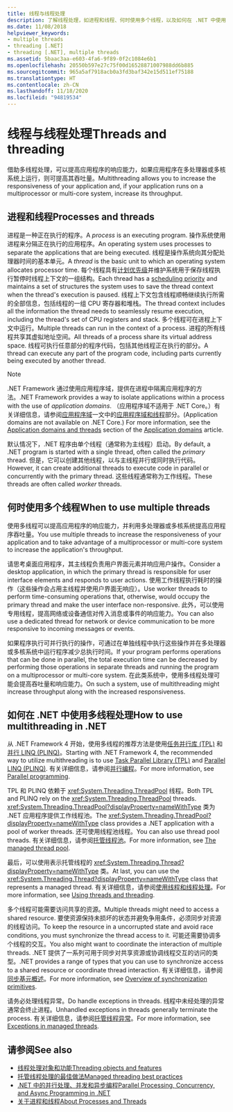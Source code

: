 ```yaml
---
title: 线程与线程处理
description: 了解线程处理，如进程和线程、何时使用多个线程，以及如何在 .NET 中使用多线程处理提高响应能力或吞吐量。
ms.date: 11/08/2018
helpviewer_keywords:
- multiple threads
- threading [.NET]
- threading [.NET], multiple threads
ms.assetid: 5baac3aa-e603-4fa6-9f89-0f2c1084e6b1
ms.openlocfilehash: 20550b597e27c75f00d16528871007988dd6b885
ms.sourcegitcommit: 965a5af7918acb0a3fd3baf342e15d511ef75188
ms.translationtype: HT
ms.contentlocale: zh-CN
ms.lasthandoff: 11/18/2020
ms.locfileid: "94819534"
---
```

# <a name="threads-and-threading"></a><span data-ttu-id="0599a-103">线程与线程处理</span><span class="sxs-lookup"><span data-stu-id="0599a-103">Threads and threading</span></span>

<span data-ttu-id="0599a-104">借助多线程处理，可以提高应用程序的响应能力，如果应用程序在多处理器或多核系统上运行，则可提高其吞吐量。</span><span class="sxs-lookup"><span data-stu-id="0599a-104">Multithreading allows you to increase the responsiveness of your application and, if your application runs on a multiprocessor or multi-core system, increase its throughput.</span></span>

## <a name="processes-and-threads"></a><span data-ttu-id="0599a-105">进程和线程</span><span class="sxs-lookup"><span data-stu-id="0599a-105">Processes and threads</span></span>

<span data-ttu-id="0599a-106">进程是一种正在执行的程序。</span><span class="sxs-lookup"><span data-stu-id="0599a-106">A *process* is an executing program.</span></span> <span data-ttu-id="0599a-107">操作系统使用进程来分隔正在执行的应用程序。</span><span class="sxs-lookup"><span data-stu-id="0599a-107">An operating system uses processes to separate the applications that are being executed.</span></span> <span data-ttu-id="0599a-108">线程是操作系统向其分配处理器时间的基本单元。</span><span class="sxs-lookup"><span data-stu-id="0599a-108">A *thread* is the basic unit to which an operating system allocates processor time.</span></span> <span data-ttu-id="0599a-109">每个线程具有[计划优先级](scheduling-threads.md)并维护系统用于保存线程执行暂停时线程上下文的一组结构。</span><span class="sxs-lookup"><span data-stu-id="0599a-109">Each thread has a [scheduling priority](scheduling-threads.md) and maintains a set of structures the system uses to save the thread context when the thread's execution is paused.</span></span> <span data-ttu-id="0599a-110">线程上下文包含线程顺畅继续执行所需的全部信息，包括线程的一组 CPU 寄存器和堆栈。</span><span class="sxs-lookup"><span data-stu-id="0599a-110">The thread context includes all the information the thread needs to seamlessly resume execution, including the thread's set of CPU registers and stack.</span></span> <span data-ttu-id="0599a-111">多个线程可在进程上下文中运行。</span><span class="sxs-lookup"><span data-stu-id="0599a-111">Multiple threads can run in the context of a process.</span></span> <span data-ttu-id="0599a-112">进程的所有线程共享其虚拟地址空间。</span><span class="sxs-lookup"><span data-stu-id="0599a-112">All threads of a process share its virtual address space.</span></span> <span data-ttu-id="0599a-113">线程可执行任意部分的程序代码，包括其他线程正在执行的部分。</span><span class="sxs-lookup"><span data-stu-id="0599a-113">A thread can execute any part of the program code, including parts currently being executed by another thread.</span></span>

> [!NOTE]
> <span data-ttu-id="0599a-114">.NET Framework 通过使用应用程序域，提供在进程中隔离应用程序的方法。</span><span class="sxs-lookup"><span data-stu-id="0599a-114">.NET Framework provides a way to isolate applications within a process with the use of *application domains*.</span></span> <span data-ttu-id="0599a-115">（应用程序域不适用于 .NET Core。）有关详细信息，请参阅[应用程序域](../../framework/app-domains/application-domains.md)一文中的[应用程序域和线程](../../framework/app-domains/application-domains.md#application-domains-and-threads)部分。</span><span class="sxs-lookup"><span data-stu-id="0599a-115">(Application domains are not available on .NET Core.) For more information, see the [Application domains and threads](../../framework/app-domains/application-domains.md#application-domains-and-threads) section of the [Application domains](../../framework/app-domains/application-domains.md) article.</span></span>

<span data-ttu-id="0599a-116">默认情况下，.NET 程序由单个线程（通常称为主线程）启动。</span><span class="sxs-lookup"><span data-stu-id="0599a-116">By default, a .NET program is started with a single thread, often called the *primary* thread.</span></span> <span data-ttu-id="0599a-117">但是，它可以创建其他线程，以与主线程并行或同时执行代码。</span><span class="sxs-lookup"><span data-stu-id="0599a-117">However, it can create additional threads to execute code in parallel or concurrently with the primary thread.</span></span> <span data-ttu-id="0599a-118">这些线程通常称为工作线程。</span><span class="sxs-lookup"><span data-stu-id="0599a-118">These threads are often called *worker* threads.</span></span>

## <a name="when-to-use-multiple-threads"></a><span data-ttu-id="0599a-119">何时使用多个线程</span><span class="sxs-lookup"><span data-stu-id="0599a-119">When to use multiple threads</span></span>

<span data-ttu-id="0599a-120">使用多线程可以提高应用程序的响应能力，并利用多处理器或多核系统提高应用程序吞吐量。</span><span class="sxs-lookup"><span data-stu-id="0599a-120">You use multiple threads to increase the responsiveness of your application and to take advantage of a multiprocessor or multi-core system to increase the application's throughput.</span></span>

<span data-ttu-id="0599a-121">请思考桌面应用程序，其主线程负责用户界面元素并响应用户操作。</span><span class="sxs-lookup"><span data-stu-id="0599a-121">Consider a desktop application, in which the primary thread is responsible for user interface elements and responds to user actions.</span></span> <span data-ttu-id="0599a-122">使用工作线程执行耗时的操作（这些操作会占用主线程并使用户界面无响应）。</span><span class="sxs-lookup"><span data-stu-id="0599a-122">Use worker threads to perform time-consuming operations that, otherwise, would occupy the primary thread and make the user interface non-responsive.</span></span> <span data-ttu-id="0599a-123">此外，可以使用专用线程，提高网络或设备通信对传入消息或事件的响应能力。</span><span class="sxs-lookup"><span data-stu-id="0599a-123">You can also use a dedicated thread for network or device communication to be more responsive to incoming messages or events.</span></span>

<span data-ttu-id="0599a-124">如果程序执行可并行执行的操作，可通过在单独线程中执行这些操作并在多处理器或多核系统中运行程序减少总执行时间。</span><span class="sxs-lookup"><span data-stu-id="0599a-124">If your program performs operations that can be done in parallel, the total execution time can be decreased by performing those operations in separate threads and running the program on a multiprocessor or multi-core system.</span></span> <span data-ttu-id="0599a-125">在此类系统中，使用多线程处理可能会提高吞吐量和响应能力。</span><span class="sxs-lookup"><span data-stu-id="0599a-125">On such a system, use of multithreading might increase throughput along with the increased responsiveness.</span></span>

## <a name="how-to-use-multithreading-in-net"></a><span data-ttu-id="0599a-126">如何在 .NET 中使用多线程处理</span><span class="sxs-lookup"><span data-stu-id="0599a-126">How to use multithreading in .NET</span></span>

<span data-ttu-id="0599a-127">从 .NET Framework 4 开始，使用多线程的推荐方法是使用[任务并行库 (TPL)](../parallel-programming/task-parallel-library-tpl.md) 和[并行 LINQ (PLINQ)](../parallel-programming/introduction-to-plinq.md)。</span><span class="sxs-lookup"><span data-stu-id="0599a-127">Starting with .NET Framework 4, the recommended way to utilize multithreading is to use [Task Parallel Library (TPL)](../parallel-programming/task-parallel-library-tpl.md) and [Parallel LINQ (PLINQ)](../parallel-programming/introduction-to-plinq.md).</span></span> <span data-ttu-id="0599a-128">有关详细信息，请参阅[并行编程](../parallel-programming/index.md)。</span><span class="sxs-lookup"><span data-stu-id="0599a-128">For more information, see [Parallel programming](../parallel-programming/index.md).</span></span>

<span data-ttu-id="0599a-129">TPL 和 PLINQ 依赖于 <xref:System.Threading.ThreadPool> 线程。</span><span class="sxs-lookup"><span data-stu-id="0599a-129">Both TPL and PLINQ rely on the <xref:System.Threading.ThreadPool> threads.</span></span> <span data-ttu-id="0599a-130"><xref:System.Threading.ThreadPool?displayProperty=nameWithType> 类为 .NET 应用程序提供工作线程池。</span><span class="sxs-lookup"><span data-stu-id="0599a-130">The <xref:System.Threading.ThreadPool?displayProperty=nameWithType> class provides a .NET application with a pool of worker threads.</span></span> <span data-ttu-id="0599a-131">还可使用线程池线程。</span><span class="sxs-lookup"><span data-stu-id="0599a-131">You can also use thread pool threads.</span></span> <span data-ttu-id="0599a-132">有关详细信息，请参阅[托管线程池](the-managed-thread-pool.md)。</span><span class="sxs-lookup"><span data-stu-id="0599a-132">For more information, see [The managed thread pool](the-managed-thread-pool.md).</span></span>

<span data-ttu-id="0599a-133">最后，可以使用表示托管线程的 <xref:System.Threading.Thread?displayProperty=nameWithType> 类。</span><span class="sxs-lookup"><span data-stu-id="0599a-133">At last, you can use the <xref:System.Threading.Thread?displayProperty=nameWithType> class that represents a managed thread.</span></span> <span data-ttu-id="0599a-134">有关详细信息，请参阅[使用线程和线程处理](using-threads-and-threading.md)。</span><span class="sxs-lookup"><span data-stu-id="0599a-134">For more information, see [Using threads and threading](using-threads-and-threading.md).</span></span>

<span data-ttu-id="0599a-135">多个线程可能需要访问共享的资源。</span><span class="sxs-lookup"><span data-stu-id="0599a-135">Multiple threads might need to access a shared resource.</span></span> <span data-ttu-id="0599a-136">要使资源保持未损坏的状态并避免争用条件，必须同步对资源的线程访问。</span><span class="sxs-lookup"><span data-stu-id="0599a-136">To keep the resource in a uncorrupted state and avoid race conditions, you must synchronize the thread access to it.</span></span> <span data-ttu-id="0599a-137">可能还需要协调多个线程的交互。</span><span class="sxs-lookup"><span data-stu-id="0599a-137">You also might want to coordinate the interaction of multiple threads.</span></span> <span data-ttu-id="0599a-138">.NET 提供了一系列可用于同步对共享资源或协调线程交互的访问的类型。</span><span class="sxs-lookup"><span data-stu-id="0599a-138">.NET provides a range of types that you can use to synchronize access to a shared resource or coordinate thread interaction.</span></span> <span data-ttu-id="0599a-139">有关详细信息，请参阅[同步基元概述](overview-of-synchronization-primitives.md)。</span><span class="sxs-lookup"><span data-stu-id="0599a-139">For more information, see [Overview of synchronization primitives](overview-of-synchronization-primitives.md).</span></span>

<span data-ttu-id="0599a-140">请务必处理线程异常。</span><span class="sxs-lookup"><span data-stu-id="0599a-140">Do handle exceptions in threads.</span></span> <span data-ttu-id="0599a-141">线程中未经处理的异常通常会终止进程。</span><span class="sxs-lookup"><span data-stu-id="0599a-141">Unhandled exceptions in threads generally terminate the process.</span></span> <span data-ttu-id="0599a-142">有关详细信息，请参阅[托管线程异常](exceptions-in-managed-threads.md)。</span><span class="sxs-lookup"><span data-stu-id="0599a-142">For more information, see [Exceptions in managed threads](exceptions-in-managed-threads.md).</span></span>

## <a name="see-also"></a><span data-ttu-id="0599a-143">请参阅</span><span class="sxs-lookup"><span data-stu-id="0599a-143">See also</span></span>

- [<span data-ttu-id="0599a-144">线程处理对象和功能</span><span class="sxs-lookup"><span data-stu-id="0599a-144">Threading objects and features</span></span>](threading-objects-and-features.md)
- [<span data-ttu-id="0599a-145">托管线程处理的最佳做法</span><span class="sxs-lookup"><span data-stu-id="0599a-145">Managed threading best practices</span></span>](managed-threading-best-practices.md)
- [<span data-ttu-id="0599a-146">.NET 中的并行处理、并发和异步编程</span><span class="sxs-lookup"><span data-stu-id="0599a-146">Parallel Processing, Concurrency, and Async Programming in .NET</span></span>](../parallel-processing-and-concurrency.md)
- [<span data-ttu-id="0599a-147">关于进程和线程</span><span class="sxs-lookup"><span data-stu-id="0599a-147">About Processes and Threads</span></span>](/windows/desktop/procthread/about-processes-and-threads)
